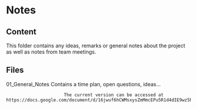 # Notes
## Content
This folder contains any ideas, remarks or general notes about the project as well as notes from team meetings.

## Files
01_General_Notes          Contains a time plan, open questions, ideas... 

                          The current version can be accessed at https://docs.google.com/document/d/16jwuf6hCWMsxysZmMmcEPu5R1d4dIE9wz5huqVeDtaY/edit
